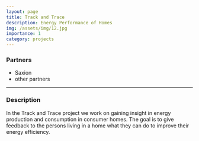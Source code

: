 ```yaml
---
layout: page
title: Track and Trace
description: Energy Performance of Homes
img: /assets/img/12.jpg
importance: 1
category: projects
---
```


### Partners
* Saxion
* other partners

***

### Description
In the Track and Trace project we work on gaining insight in energy production and consumption in consumer homes.
The goal is to give feedback to the persons living in a home what they can do to improve their energy efficiency.